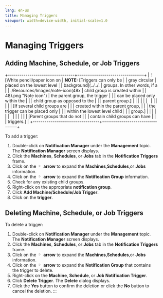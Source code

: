 ```yaml
---
lang: en-us
title: Managing Triggers
viewport: width=device-width, initial-scale=1.0
---
```


#  Managing Triggers

## Adding Machine, Schedule, or Job Triggers

+----------------------------------+----------------------------------+
| ![White pencil/paper icon on     | **NOTE:** [Triggers can only be  | | gray circular                    | placed on the lowest level       |
| background](../../.              | groups. In other words, if a     |
| ./Resources/Images/note-icon(48x | child group is created within    |
| 48).png "Note icon") | the parent group, the trigger    |
|                                  | can be placed only within the    |
|                                  | child group as opposed to the    |
|                                  | parent group.]       |
|                                  |                                  |
|                                  |                                  |
|                                  |                                  |
|                                  | [If several child groups are     | |                                  | created within the parent group, |
|                                  | the trigger can be placed only   |
|                                  | within the lowest level child    |
|                                  | group.]              |
|                                  |                                  |
|                                  |                                  |
|                                  |                                  |
|                                  | [Parent groups that do not       | |                                  | contain child groups can have    |
|                                  | triggers.]           |
+----------------------------------+----------------------------------+

To add a trigger:

1.  Double-click on **Notification Manager** under the **Management**
    topic. The **Notification Manager** screen displays.
2.  Click the **Machines**, **Schedules**, or **Jobs** tab in the
    **Notification Triggers** frame.
3.  Click on the ![](../../../Resources/Images/EM/EMarrowtoexpand.png)
    **arrow** to expand the **Machines**,**Schedules**,or **Jobs**
    information.
4.  Click on the ![](../../../Resources/Images/EM/EMarrowtoexpand.png)
    **arrow** to expand the **Notification Group** information.
5.  Check for any existing child groups.
6.  Right-click on the appropriate **notification group**.
7.  Click **Add Machine/Schedule/Job Trigger**.
8.  Click on the **trigger**.

## Deleting Machine, Schedule, or Job Triggers

To delete a trigger:

1.  Double-click on **Notification Manager** under the **Management**
    topic. The **Notification Manager** screen displays.
2.  Click the **Machines**, **Schedules**, or **Jobs** tab in the
    **Notification Triggers** frame.
3.  Click on the ![](../../../Resources/Images/EM/EMarrowtoexpand.png)
    **arrow** to expand the **Machines**,**Schedules**,or **Jobs**
    information.
4.  Click on the ![](../../../Resources/Images/EM/EMarrowtoexpand.png)
    **arrow** to expand the **Notification Group** that contains the
    trigger to delete.
5.  Right-click on the **Machine**, **Schedule**, or **Job Notification
    Trigger**.
6.  Click **Delete Trigger**. The **Delete** dialog displays.
7.  Click the **Yes** button to confirm the deletion or click the **No**
    button to cancel the deletion.
:::

 

